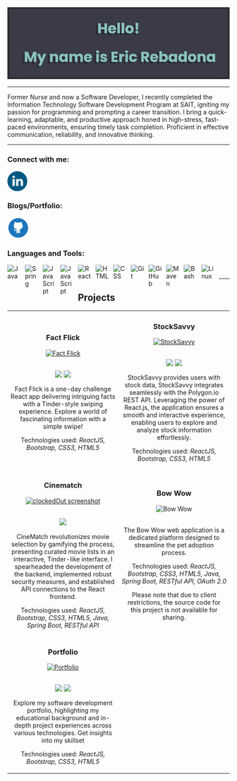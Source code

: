 <img src="banner.png" alt="github banner">

---

<p>Former Nurse and now a Software Developer, I recently completed the Information Technology Software Development Program at SAIT, igniting my passion for programming and prompting a career transition. I bring a quick-learning, adaptable, and productive approach honed in high-stress, fast-paced environments, ensuring timely task completion. Proficient in effective communication, reliability, and innovative thinking. </p>

--- 

### Connect with me:

<a href="https://www.linkedin.com/in/eric-rebadona-7aa291229/" target="blank"><img align="center" src="linkedin.png" alt="Linkedin" class="icon" height="45" width="45"/></a>

### Blogs/Portfolio:

<a href="https://ericjyr.github.io/" target="blank"><img align="center" src="github.png" alt="Github Pages" class="icon" height="49" width="49"/></a>

### Languages and Tools:

<img align="left" alt="Java" width="30px" style="padding-right:10px;" src="https://cdn.jsdelivr.net/gh/devicons/devicon/icons/java/java-original.svg"/>
<img align="left" alt="Spring" width="30px" style="padding-right:10px;" src="https://cdn.jsdelivr.net/gh/devicons/devicon/icons/spring/spring-original.svg" />
<img align="left" alt="JavaScript" width="30px" style="padding-right:10px;" src="https://cdn.jsdelivr.net/gh/devicons/devicon/icons/javascript/javascript-plain.svg" />
<img align="left" alt="JavaScript" width="30px" style="padding-right:10px;" src="https://cdn.jsdelivr.net/gh/devicons/devicon/icons/typescript/typescript-plain.svg" />
<img align="left" alt="React" width="30px" style="padding-right:10px;" src="https://cdn.jsdelivr.net/gh/devicons/devicon/icons/react/react-original.svg" />
<img align="left" alt="HTML" width="30px" style="padding-right:10px;" src="https://cdn.jsdelivr.net/gh/devicons/devicon/icons/html5/html5-plain.svg" />
<img align="left" alt="CSS" width="30px" style="padding-right:10px;" src="https://cdn.jsdelivr.net/gh/devicons/devicon/icons/css3/css3-plain.svg" />
<img align="left" alt="Git" width="30px" style="padding-right:10px;" src="https://cdn.jsdelivr.net/gh/devicons/devicon/icons/git/git-original.svg" />
<img align="left" alt="GitHub" width="30px" style="padding-right:10px;" src="https://img.icons8.com/fluency/48/github.png" />
<img align="left" alt="Maven" width="30px" style="padding-right:10px;" src="https://cdn.jsdelivr.net/npm/simple-icons@3.13.0/icons/apachemaven.svg" />
<img align="left" alt="Bash" width="30px" style="padding-right:10px;" src="https://cdn.jsdelivr.net/gh/devicons/devicon/icons/bash/bash-original.svg" />
<img align="left" alt="Linux" width="30px" style="padding-right:10px;" src="https://cdn.jsdelivr.net/gh/devicons/devicon/icons/linux/linux-original.svg" />
<br />

---

## Projects

<table>
<tr>
   <td width="50%">
      <h3 align="center" color="white">Fact Flick</h3>
      <div align="center">  
         <a href='https://ericjyr.github.io/fact-flick/' target=_"blank">
            <img src="https://github.com/ericjyr/ericjyr/assets/87771108/b4615266-d0ed-4073-9133-5094dce4b1b8" alt="Fact Flick" width="100%"/>
         </a>
         <br>
         <br>
         <p>
            <a href="https://github.com/ericjyr/fact-flick" target="_blank"><img src="https://img.shields.io/badge/Code-lightgrey?style=for-the-badge&logo=github"/></a>  
            <a href="https://ericjyr.github.io/fact-flick/" target="_blank"><img src="https://img.shields.io/badge/-demo-purple?style=for-the-badge&color=3C005A"/></a>
         </p>
         <p>Fact Flick is a one-day challenge React app delivering intriguing facts with a Tinder-style swiping experience. Explore a world of fascinating information with a simple swipe!</p>
        <p>Technologies used: <em>ReactJS, Bootstrap, CSS3, HTML5</em></p>
      </div>
   </td>
   <td width="50%">
      <h3 align="center" color="white">StockSavvy</h3>
      <div align="center">  
         <a href="https://ericjyr.github.io/stock-tracker/" target=_"blank">
            <img src="https://github.com/ericjyr/ericjyr/assets/87771108/e19cec67-695b-4121-b241-861f1b92d270" alt="StockSavvy" width="100%"/>
         </a>
         <br>
         <br>
         <p>
            <a href="https://github.com/ericjyr/stock-tracker" target="_blank"><img src="https://img.shields.io/badge/Code-lightgrey?style=for-the-badge&logo=github"/></a>
            <a href="https://ericjyr.github.io/stock-tracker/" target="_blank"><img src="https://img.shields.io/badge/-demo-purple?style=for-the-badge&color=3C005A"/></a>
         </p>
         <p>StockSavvy provides users with stock data, StockSavvy integrates seamlessly with the Polygon.io REST API. Leveraging the power of React.js, the application ensures a smooth and interactive experience, enabling users to explore and analyze stock information effortlessly.</p>
         <p>Technologies used: <em>ReactJS, Bootstrap, CSS3, HTML5</em></p>
      </div>
   </td>
   </tr>
   <tr>
      <td width="50%">
      <h3 align="center" color="white">Cinematch</h3>
      <div align="center">
         <a href="https://github.com/ericjyr/Cinematch" target=_"blank">
            <img src="https://github.com/ericjyr/ericjyr/assets/87771108/aa489f39-fe49-4d9a-b3b0-c9ea71d9fd85" alt="clockedOut screenshot" width="100%"/>
         </a>
         <br>
         <br>
         <p>
            <a href="https://github.com/ericjyr/Cinematch" target="_blank"><img src="https://img.shields.io/badge/Code-lightgrey?style=for-the-badge&logo=github"/></a>  
         </p>
         <p>CineMatch revolutionizes movie selection by gamifying the process, presenting curated movie lists in an interactive, Tinder-like interface. I spearheaded the development of the backend, implemented robust security measures, and established API connections to the React frontend.</p>
      <p>Technologies used: <em>ReactJS, Bootstrap, CSS3, HTML5, Java, Spring Boot, RESTful API</em></p>
      </div>
   </td>
<td width="50%">
      <h3 align="center" color="white">Bow Wow</h3>
      <div align="center">  
            <img src="https://github.com/ericjyr/ericjyr/assets/87771108/d70d2389-cdd0-4607-8eff-b3ca0655b0fe" alt="Bow Wow" width="100%"/>
         <br>
         <br>
          <p>The Bow Wow web application is a dedicated platform designed to streamline the pet adoption process.</p>
          <p>Technologies used: <em>ReactJS, Bootstrap, CSS3, HTML5, Java, Spring Boot, RESTful API, OAuth 2.0</em></p>
          <p>Please note that due to client restrictions, the source code for this project is not available for sharing.</p>
      </div>
   </td>
   </tr>
    <tr>
              <td width="50%">
      <h3 align="center" color="white">Portfolio</h3>
      <div align="center">  
         <a href='https://ericjyr.github.io/' target=_"blank">
            <img src="https://github.com/ericjyr/ericjyr/assets/87771108/cfd66b70-eb95-47f3-b22c-f92ba4e92ec9" alt="Portfolio" width="100%"/>
         </a>
         <br>
         <br>
         <p>
            <a href="https://github.com/ericjyr/ericjyr.github.io" target="_blank"><img src="https://img.shields.io/badge/Code-lightgrey?style=for-the-badge&logo=github"/></a>  
            <a href="https://ericjyr.github.io/" target="_blank"><img src="https://img.shields.io/badge/-demo-purple?style=for-the-badge&color=3C005A"/></a>
         </p>
         <p>Explore my software development portfolio, highlighting my educational background and in-depth project experiences across various technologies. Get insights into my skillset</p>
         <p>Technologies used: <em>ReactJS, Bootstrap, CSS3, HTML5</em></p>
      </div>
   </td>
   </tr>
</table>

